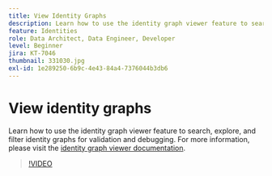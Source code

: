 ```yaml
---
title: View Identity Graphs
description: Learn how to use the identity graph viewer feature to search, explore, and filter identity graphs for validation and debugging. 
feature: Identities
role: Data Architect, Data Engineer, Developer
level: Beginner
jira: KT-7046
thumbnail: 331030.jpg
exl-id: 1e289250-6b9c-4e43-84a4-7376044b3db6
---
```

# View identity graphs

Learn how to use the identity graph viewer feature to search, explore, and filter identity graphs for validation and debugging. For more information, please visit the [identity graph viewer documentation](https://experienceleague.adobe.com/docs/experience-platform/identity/ui/identity-graph-viewer.html).

>[!VIDEO](https://video.tv.adobe.com/v/331030?learn=on)


